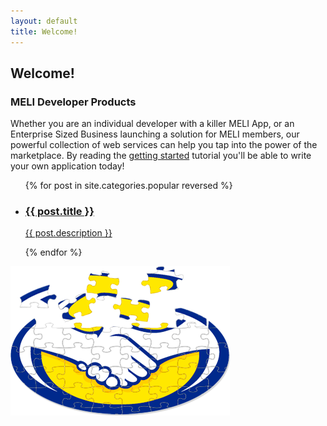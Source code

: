 ```yaml
---
layout: default
title: Welcome!
---
```


## Welcome!

### MELI Developer Products
Whether you are an individual developer with a killer MELI App, or an Enterprise Sized Business launching a solution for MELI members, our powerful collection of web services can help you tap into the power of the marketplace.
By reading the [getting started](/getting-started) tutorial you'll be able to write your own application today!

<ul>
  {% for post in site.categories.popular reversed %}
    <li>
      <a href="{{ post.url }}" id="{{ cat }}">
        <h3>{{ post.title }}</h3>
        <p>{{ post.description }}</p>
      </a>
    </li>
  {% endfor %}
</ul>

![](images/puzzle.png)
